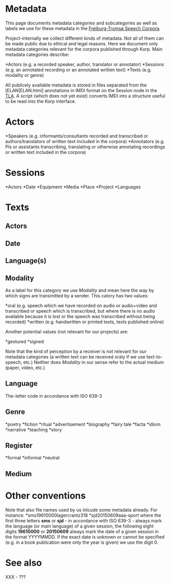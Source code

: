 # Metadata

This page documents metadata categories and subcategories as well as labels we use for these metadata in the [Freiburg-Tromsø Speech Corpora](freiburg.html).


Project-internally we collect different kinds of metadata. Not all of them can be made public due to ethical and legal reasons. Here we document only metadata categories relevant for the corpora published through Korp. Main metadata categories describe:


*Actors (e.g. a recorded speaker, author, translator or annotator)
*Sessions (e.g. an annotated recording or an annotated written text)
*Texts (e.g. modality or genre)


All publicely available metadata is stored in files separated from the [ELAN|ELAN.html] annotations in IMDI format on the Session node in the [TLA](TLA.html). A script (which does not yet exist) converts IMDI into a structure useful to be read into the Korp interface.




# Actors


*Speakers (e.g. informants/consultants recorded and transcribed or authors/translators of written text included in the corpora)
*Annotators (e.g. PIs or assistants transcribing, translating or otherwise annotating recordings or written text included in the corpora)




# Sessions


*Actors
*Date
*Equipment
*Media
*Place
*Project
*Languages




# Texts


## Actors


## Date


## Language(s)


## Modality
As a label for this category we use _Modality_ and mean here the way by which signs are transmitted by a sender. This catory has two values:


*oral (e.g. speech which we have recorded on audio or audio+video and transcribed or speech which is transcribed, but where there is no audio available because it is lost or the speech was transcribed without being recorded)
*written (e.g. handwritten or printed texts, texts published online)  


Another potential values (not relevant for our projects) are:


*gestured
*signed


Note that the kind of perception by a receiver is not relevant for our metadata categories (a written text can be received oraly if we use text-to-speech, etc.) Neither does _Modality_ in our sense refer to the actual medium (paper, video, etc.)


## Language


The-letter code in accordance with ISO 639-3


## Genre


*poetry
*fiction
*ritual
*advertisement
*biography
*fairy tale
*facta
*idiom
*narrative
*teaching
*story


## Register


*formal
*informal
*neutral


## Medium






# Other conventions 


Note that also file names used by us inlcude some metadata already. For instance:
*sms19610000lagercrantz318
*sjd20150609aaa-sport
where the first three letters **sms** or **sjd** - in accordance with ISO 639-3 - always mark the language (or main language) of a given session, the following eight digits **19610000** or **20150609** always mark the date of a given session in the format YYYYMMDD. If the exact date is unknown or cannot be specified (e.g. in a book publication were only the year is given) we use the digit 0.




# See also


XXX - ???
